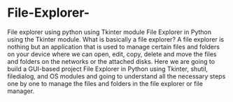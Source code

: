 # File-Explorer-
File explorer using python using Tkinter module
File Explorer in Python using the Tkinter module. What is basically a file explorer? A file explorer is nothing but an application that is used to manage certain files and folders on your device where we can open, edit, copy, delete and move the files and folders on the networks or the attached disks.
Here we are going to build a GUI-based project File Explorer in Python using Tkinter, shutil, filedialog, and OS modules and going to understand all the necessary steps one by one to manage the files and folders in the file explorer or file manager.

